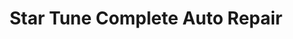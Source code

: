 ---
title: "Star Tune Complete Auto Repair"
url: /salinas/star-tune-complete-auto-repair/
shop: Autowerkstatt
---